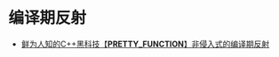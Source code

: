 # **编译期反射** 

- [鲜为人知的C++黑科技【__PRETTY_FUNCTION__】非侵入式的编译期反射](https://www.bilibili.com/video/BV1Ur4y1V7Kh/)

